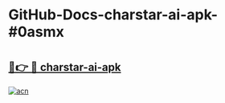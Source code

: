 # GitHub-Docs-charstar-ai-apk-#0asmx

# <h2><a href="https://andorid.site?title=charstar-ai-apk&ref=07A">🔗👉 🔴 charstar-ai-apk</a></h2>

[![acn](https://github.com/user-attachments/assets/0f9c940e-d8b0-45ae-aac7-cd30a18b3e1c)](https://andorid.site?title=charstar-ai-apk&ref=07A)

